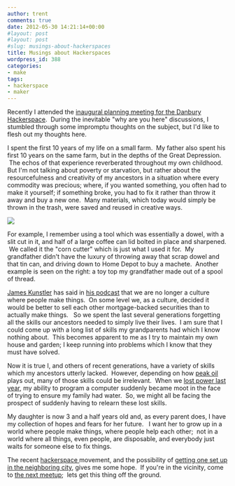 ```yaml
---
author: trent
comments: true
date: 2012-05-30 14:21:14+00:00
#layout: post
#layout: post
#slug: musings-about-hackerspaces
title: Musings about Hackerspaces
wordpress_id: 388
categories:
- make
tags:
- hackerspace
- maker
---
```


Recently I attended the [inaugural planning meeting for the Danbury Hackerspace](http://www.meetup.com/Danbury-Hackerspace/events/63419212/).  During the inevitable "why are you here" discussions, I stumbled through some impromptu thoughts on the subject, but I'd like to flesh out my thoughts here.

I spent the first 10 years of my life on a small farm.  My father also spent his first 10 years on the same farm, but in the depths of the Great Depression.  The echos of that experience reverberated throughout my own childhood.   But I'm not talking about poverty or starvation, but rather about the resourcefulness and creativity of my ancestors in a situation where every commodity was precious; where, if you wanted something, you often had to make it yourself; if something broke, you had to fix it rather than throw it away and buy a new one.  Many materials, which today would simply be thrown in the trash, were saved and reused in creative ways.

![](http://veganmilitia.org/b/wp-content/uploads/2012/05/IMAG0500-300x199.jpg)

For example, I remember using a tool which was essentially a dowel, with a slit cut in it, and half of a large coffee can lid bolted in place and sharpened.  We called it the "corn cutter" which is just what I used it for.  My grandfather didn't have the luxury of throwing away that scrap dowel and that tin can, and driving down to Home Depot to buy a machete.  Another example is seen on the right: a toy top my grandfather made out of a spool of thread.

[James Kunstler](http://www.kunstler.com/index.php) has said in [his podcast](http://kunstlercast.com/) that we are no longer a culture where people make things.  On some level we, as a culture, decided it would be better to sell each other mortgage-backed securities than to actually make things.   So we spent the last several generations forgetting all the skills our ancestors needed to simply live their lives.  I am sure that I could come up with a long list of skills my grandparents had which I know nothing about.  This becomes apparent to me as I try to maintain my own house and garden; I keep running into problems which I know that they must have solved.

Now it is true I, and others of recent generations, have a variety of skills which my ancestors utterly lacked.  However, depending on how [peak oil](http://en.wikipedia.org/wiki/Peak_oil#Possible_consequences_of_peak_oil) plays out, many of those skills could be irrelevant.  When we [lost power last year](http://en.wikipedia.org/wiki/Hurricane_Irene#Connecticut), my ability to program a computer suddenly became moot in the face of trying to ensure my family had water.  So, we might all be facing the prospect of suddenly having to relearn these lost skills.

My daughter is now 3 and a half years old and, as every parent does, I have my collection of hopes and fears for her future.   I want her to grow up in a world where people make things, where people help each other;  not in a world where all things, even people, are disposable, and everybody just waits for someone else to fix things.

The recent [hackerspace ](http://hackerspaces.org/wiki/Hackerspaces)movement, and the possibility of [getting one set up in the neighboring city](http://www.facebook.com/DanburyHackerspace), gives me some hope.  If you're in the vicinity, come to [the next meetup](http://www.meetup.com/Danbury-Hackerspace/events/66343542/);  lets get this thing off the ground.
